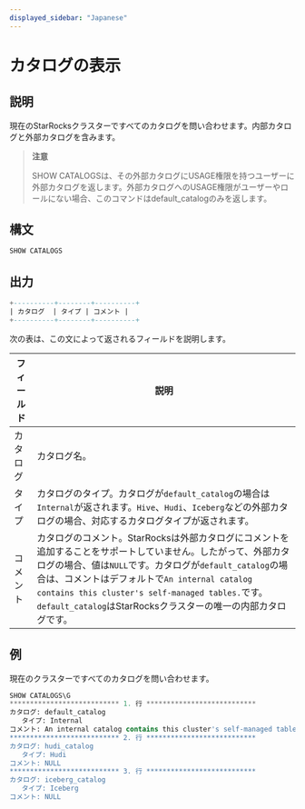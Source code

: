 ```yaml
---
displayed_sidebar: "Japanese"
---
```


# カタログの表示

## 説明

現在のStarRocksクラスターですべてのカタログを問い合わせます。内部カタログと外部カタログを含みます。

> **注意**
>
> SHOW CATALOGSは、その外部カタログにUSAGE権限を持つユーザーに外部カタログを返します。外部カタログへのUSAGE権限がユーザーやロールにない場合、このコマンドはdefault_catalogのみを返します。

## 構文

```SQL
SHOW CATALOGS
```

## 出力

```SQL
+----------+--------+----------+
| カタログ  | タイプ | コメント |
+----------+--------+----------+
```

次の表は、この文によって返されるフィールドを説明します。

| **フィールド** | **説明**                                              |
| ------------- | ------------------------------------------------------------ |
| カタログ       | カタログ名。                                            |
| タイプ          | カタログのタイプ。カタログが`default_catalog`の場合は`Internal`が返されます。`Hive`、`Hudi`、`Iceberg`などの外部カタログの場合、対応するカタログタイプが返されます。 |
| コメント       | カタログのコメント。StarRocksは外部カタログにコメントを追加することをサポートしていません。したがって、外部カタログの場合、値は`NULL`です。カタログが`default_catalog`の場合は、コメントはデフォルトで`An internal catalog contains this cluster's self-managed tables.`です。`default_catalog`はStarRocksクラスターの唯一の内部カタログです。|

## 例

現在のクラスターですべてのカタログを問い合わせます。

```SQL
SHOW CATALOGS\G
*************************** 1. 行 ***************************
カタログ: default_catalog
   タイプ: Internal
コメント: An internal catalog contains this cluster's self-managed tables.
*************************** 2. 行 ***************************
カタログ: hudi_catalog
   タイプ: Hudi
コメント: NULL
*************************** 3. 行 ***************************
カタログ: iceberg_catalog
   タイプ: Iceberg
コメント: NULL
```
